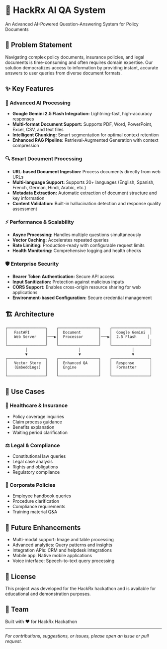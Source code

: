# 🚀 HackRx AI QA System

An Advanced AI-Powered Question-Answering System for Policy Documents

## 🎯 Problem Statement

Navigating complex policy documents, insurance policies, and legal documents is time-consuming and often requires domain expertise. Our solution democratizes access to information by providing instant, accurate answers to user queries from diverse document formats.

## ✨ Key Features

### 🧠 Advanced AI Processing
- **Google Gemini 2.5 Flash Integration:** Lightning-fast, high-accuracy responses
- **Multi-format Document Support:** Supports PDF, Word, PowerPoint, Excel, CSV, and text files
- **Intelligent Chunking:** Smart segmentation for optimal context retention
- **Enhanced RAG Pipeline:** Retrieval-Augmented Generation with context compression

### 🔍 Smart Document Processing
- **URL-based Document Ingestion:** Process documents directly from web URLs
- **Multi-language Support:** Supports 20+ languages (English, Spanish, French, German, Hindi, Arabic, etc.)
- **Metadata Extraction:** Automatic extraction of document structure and key information
- **Content Validation:** Built-in hallucination detection and response quality assessment

### ⚡ Performance & Scalability
- **Async Processing:** Handles multiple questions simultaneously
- **Vector Caching:** Accelerates repeated queries
- **Rate Limiting:** Production-ready with configurable request limits
- **Health Monitoring:** Comprehensive logging and health checks

### 🛡️ Enterprise Security
- **Bearer Token Authentication:** Secure API access
- **Input Sanitization:** Protection against malicious inputs
- **CORS Support:** Enables cross-origin resource sharing for web applications
- **Environment-based Configuration:** Secure credential management

## 🏗️ Architecture

```
┌─────────────────┐    ┌──────────────────┐    ┌─────────────────┐
│   FastAPI       │    │  Document        │    │  Google Gemini  │
│   Web Server    │───▶│  Processor       │───▶│  2.5 Flash     │
│                 │    │                  │    │                 │
└─────────────────┘    └──────────────────┘    └─────────────────┘
         │                       │                       │
         ▼                       ▼                       ▼
┌─────────────────┐    ┌──────────────────┐    ┌─────────────────┐
│   Vector Store  │    │  Enhanced QA     │    │  Response       │
│   (Embeddings)  │    │  Engine          │    │  Formatter      │
│                 │    │                  │    │                 │
└─────────────────┘    └──────────────────┘    └─────────────────┘
```

## 🎯 Use Cases

### 🏥 Healthcare & Insurance
- Policy coverage inquiries
- Claim process guidance
- Benefits explanation
- Waiting period clarification

### ⚖️ Legal & Compliance
- Constitutional law queries
- Legal case analysis
- Rights and obligations
- Regulatory compliance

### 🏢 Corporate Policies
- Employee handbook queries
- Procedure clarification
- Compliance requirements
- Training material Q&A

## 🔮 Future Enhancements

- Multi-modal support: Image and table processing
- Advanced analytics: Query patterns and insights
- Integration APIs: CRM and helpdesk integrations
- Mobile app: Native mobile applications
- Voice interface: Speech-to-text query processing

## 📝 License

This project was developed for the HackRx hackathon and is available for educational and demonstration purposes.

## 🤝 Team

Built with ❤️ for HackRx Hackathon

---

*For contributions, suggestions, or issues, please open an issue or pull request.*

